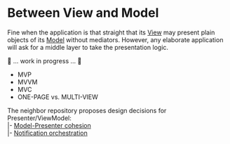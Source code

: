# Between View and Model

Fine when the application is that straight that its [View](app-view.md) may present plain objects of its [Model](app-model.md) without mediators. 
However, any elaborate application will ask for a middle layer to take the presentation logic.

🚧 ... work in progress ... 🚧

* MVP
* MVVM
* MVC
* ONE-PAGE vs. MULTI-VIEW

The neighbor repository proposes design decisions for Presenter/ViewModel:\
|- [Model-Presenter cohesion](https://github.com/Kyriosity/use-dev/blob/main/README+/decisions/README+/mvvm/mvvm-vmodel_cohesion.md)\
|- [Notification orchestration](https://github.com/Kyriosity/use-dev/blob/main/README+/decisions/README+/mvvm/mvvm-notification_orchestration.md)
